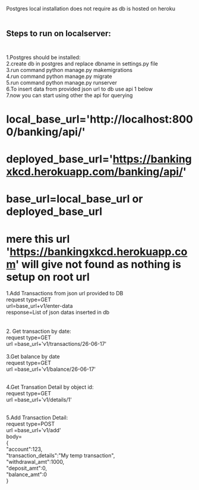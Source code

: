  Postgres local installation does not require as db is hosted on heroku<br><br>
 ## Steps to run on localserver:<br><br>
1.Postgres should be installed:<br>
2.create db in postgres and replace dbname in settings.py file<br>
3.run command python manage.py makemigrations<br>
4.run command python manage.py migrate<br>
5.run command python manage.py runserver<br>
6.To insert data from provided json url to db use api  1 below <br>
7.now you can start using other the api for querying<br>

# local_base_url='http://localhost:8000/banking/api/'<br>
# deployed_base_url='https://bankingxkcd.herokuapp.com/banking/api/'

# base_url=local_base_url or deployed_base_url

# mere this url 'https://bankingxkcd.herokuapp.com' will give not found as nothing is setup on root url

1.Add Transactions from json url provided to DB<br>
request type=GET<br>
url=base_url+v1/enter-data<br>
response=List of json datas inserted in db<br>
<br><br>
2. Get transaction by date:<br>
 request type=GET <br>
 url =base_url+'v1/transactions/26-06-17'<br>
 <br>
3.Get balance by date<br>
request type=GET <br>
 url =base_url+'v1/balance/26-06-17'<br><br>

4.Get Transation Detail by object id:<br>
 request type=GET <br>
 url =base_url+'v1/details/1'<br><br>

5.Add Transaction Detail:<br>
 request type=POST<br>
 url =base_url+'v1/add'<br>
body=<br>
{<br>
    "account":123,<br>
    "transaction_details":"My temp transaction",<br>
    "withdrawal_amt":1000,<br>
    "deposit_amt":0,<br>
    "balance_amt":0<br>
}<br>

